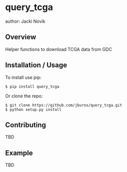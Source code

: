 query_tcga
===============================

author: Jacki Novik

Overview
--------

Helper functions to download TCGA data from GDC

Installation / Usage
--------------------

To install use pip:

    $ pip install query_tcga


Or clone the repo:

    $ git clone https://github.com/jburos/query_tcga.git
    $ python setup.py install
    
Contributing
------------

TBD

Example
-------

TBD
